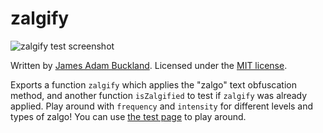 zalgify
=======

![zalgify test screenshot](screenshot.png "Zalgification in action!")

Written by [James Adam Buckland](https://github.com/ambuc). Licensed under the [MIT license](https://opensource.org/licenses/MIT).

Exports a function `zalgify` which applies the "zalgo" text obfuscation method, and another function `isZalgified` to test if `zalgify` was already applied. Play around with `frequency` and `intensity` for different levels and types of zalgo! You can use [the test page](https://whatsupinter.net/zalgify) to play around.

